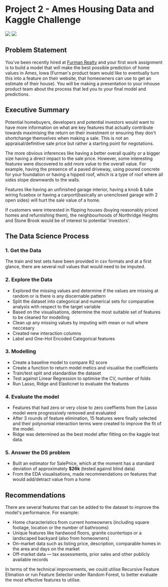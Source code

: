 # Project 2 - Ames Housing Data and Kaggle Challenge

![]('logo1.jpg')    ![]('logo2.png')




## Problem Statement
You've been recently hired at [Furman Realty](https://furmanrealty.com/central-iowa-mls-listings/) and your first work assignment is to build a model that will make the best possible prediction of home values in Ames, Iowa (Furman's product team would like to eventually turn this into a feature on their website, that homeowners can use to get an estimate of their house). You will be making a presentation to your inhouse product team about the process that led you to your final model and predictions.


## Executive Summary

Potential homebuyers, developers and potential investors would want to have more information on what are key features that actually contribute towards maximising the return on their investment or ensuring they don't shortchange themselves when making a sale. This is not an appraisal/definitive sale price but rather a starting point for negotations.

The more obvious inferences like having a better overall quality or a bigger size having a direct impact to the sale price. However, some interesting features were discovered to add more value to the overall value. For example, having the presence of a paved driveway, using poured concrete for your foundation or having a hipped roof, which is a type of roof where all sides slope downwards to the walls.

Features like having an unfinished garage interior, having a knob & tube wiring fusebox or having a carport(basically an unenclosed garage with 2 open sides) will hurt the sale value of a home.

If customers were interested in flipping houses (buying reasonably priced homes and refurnishing them), the neighbourhoods of Northridge Heights and Stone Brook would be of interest to potential 'investors'.


## The Data Science Process

### 1. Get the Data
The train and test sets have been provided in csv formats and at a first glance, there are several null values that would need to be imputed.


### 2. Explore the Data
* Explored the missing values and determine if the values are missing at random or is there is any discernable pattern
* Split the dataset into categorical and numerical sets for comparative analysis with respect to the target variable
* Based on the visualisations, determine the most suitable set of features to be cleaned for modelling
* Clean up any missing values by imputing with mean or null where neccesary 
* Created new interaction columns
* Label and One-Hot Encoded Categorical features


### 3. Modelling
* Create a baseline model to compare R2 score
* Create a function to return model metics and visualise the coefficients
* Train/test split and standardise the dataset
* Test against Linear Regression to optimise the CV, number of folds
* Run Lasso, Ridge and Elasticnet to evaluate the features


### 4. Evaluate the model
* Features that had zero or very close to zero coeffients from the Lasso model were progressively removed and evaluated
* After 3 rounds of feature elimination, 15 features were finally selected and their polynomial interaction terms were created to improve the fit of the model.
* Ridge was determined as the best model after fitting on the kaggle test data.


### 5. Answer the DS problem
* Built an estimator for SalePrice, which at the moment has a standard deviation of approximately  **$26k** (tested against blind data) 
* From the EDA visualisations, made recommendations on features that would add/detract value from a home


## Recommendations
There are several features that can be added to the dataset to improve the model's performance. For example:
* Home characteristics from current homeowners (including square footage, location or the number of bathrooms)
* Unique features like hardwood floors, granite countertops or a landscaped backyard (also from homeowners)
* On-market data such as listing price, description, comparable homes in the area and days on the market 
* Off-market data — tax assessments, prior sales and other publicly available records

In terms of the technical improvements, we could utilise Recursive Feature Elimation or run Feature Selector under Random Forest, to better evaluate the most effective features to utilise.